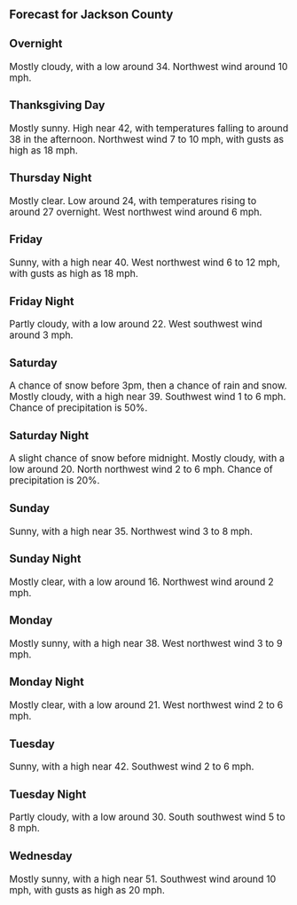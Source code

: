 <div>
   <h2>Forecast for Jackson County</h2>
   <p>
      <div style="font-size:120%">
         <h3>Overnight</h3>Mostly cloudy, with a low around 34. Northwest wind around 10 mph.<br></div>
   </p>
   <p>
      <div style="font-size:120%">
         <h3>Thanksgiving Day</h3>Mostly sunny. High near 42, with temperatures falling to around 38 in the afternoon. Northwest wind 7 to 10 mph, with gusts
         as high as 18 mph.<br></div>
   </p>
   <p>
      <div style="font-size:120%">
         <h3>Thursday Night</h3>Mostly clear. Low around 24, with temperatures rising to around 27 overnight. West northwest wind around 6 mph.<br></div>
   </p>
   <p>
      <div style="font-size:120%">
         <h3>Friday</h3>Sunny, with a high near 40. West northwest wind 6 to 12 mph, with gusts as high as 18 mph.<br></div>
   </p>
   <p>
      <div style="font-size:120%">
         <h3>Friday Night</h3>Partly cloudy, with a low around 22. West southwest wind around 3 mph.<br></div>
   </p>
   <p>
      <div style="font-size:120%">
         <h3>Saturday</h3>A chance of snow before 3pm, then a chance of rain and snow. Mostly cloudy, with a high near 39. Southwest wind 1 to 6 mph.
         Chance of precipitation is 50%.<br></div>
   </p>
   <p>
      <div style="font-size:120%">
         <h3>Saturday Night</h3>A slight chance of snow before midnight. Mostly cloudy, with a low around 20. North northwest wind 2 to 6 mph. Chance of precipitation
         is 20%.<br></div>
   </p>
   <p>
      <div style="font-size:120%">
         <h3>Sunday</h3>Sunny, with a high near 35. Northwest wind 3 to 8 mph.<br></div>
   </p>
   <p>
      <div style="font-size:120%">
         <h3>Sunday Night</h3>Mostly clear, with a low around 16. Northwest wind around 2 mph.<br></div>
   </p>
   <p>
      <div style="font-size:120%">
         <h3>Monday</h3>Mostly sunny, with a high near 38. West northwest wind 3 to 9 mph.<br></div>
   </p>
   <p>
      <div style="font-size:120%">
         <h3>Monday Night</h3>Mostly clear, with a low around 21. West northwest wind 2 to 6 mph.<br></div>
   </p>
   <p>
      <div style="font-size:120%">
         <h3>Tuesday</h3>Sunny, with a high near 42. Southwest wind 2 to 6 mph.<br></div>
   </p>
   <p>
      <div style="font-size:120%">
         <h3>Tuesday Night</h3>Partly cloudy, with a low around 30. South southwest wind 5 to 8 mph.<br></div>
   </p>
   <p>
      <div style="font-size:120%">
         <h3>Wednesday</h3>Mostly sunny, with a high near 51. Southwest wind around 10 mph, with gusts as high as 20 mph.<br></div>
   </p>
</div>